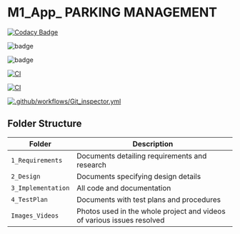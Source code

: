 # M1_App_ PARKING MANAGEMENT
[![Codacy Badge](https://app.codacy.com/project/badge/Grade/beda0906861f45c0be08f236a4ae8ef5)](https://www.codacy.com/gh/SRVN6/M1_App_Parkingmanagement/dashboard?utm_source=github.com&amp;utm_medium=referral&amp;utm_content=SRVN6/M1_App_Parkingmanagement&amp;utm_campaign=Badge_Grade)


![badge](https://api.codiga.io/project/29945/score/svg)

![badge](https://api.codiga.io/project/29945/status/svg)


[![CI](https://github.com/SRVN6/M1_App_Parkingmanagement/actions/workflows/main.yml/badge.svg)](https://github.com/SRVN6/M1_App_Parkingmanagement/actions/workflows/main.yml)


[![CI](https://github.com/SRVN6/M1_App_Parkingmanagement/actions/workflows/main.yml/badge.svg)](https://github.com/SRVN6/M1_App_Parkingmanagement/actions/workflows/main.yml)

[![.github/workflows/Git_inspector.yml](https://github.com/SRVN6/M1_App_Parkingmanagement/actions/workflows/Git_inspector.yml/badge.svg)](https://github.com/SRVN6/M1_App_Parkingmanagement/actions/workflows/Git_inspector.yml)


## Folder Structure
Folder             | Description
-------------------| -----------------------------------------
`1_Requirements`   | Documents detailing requirements and research
`2_Design`         | Documents specifying design details
`3_Implementation` | All code and documentation
`4_TestPlan`      | Documents with test plans and procedures
`Images_Videos` | Photos used in the whole project and videos of various issues resolved

